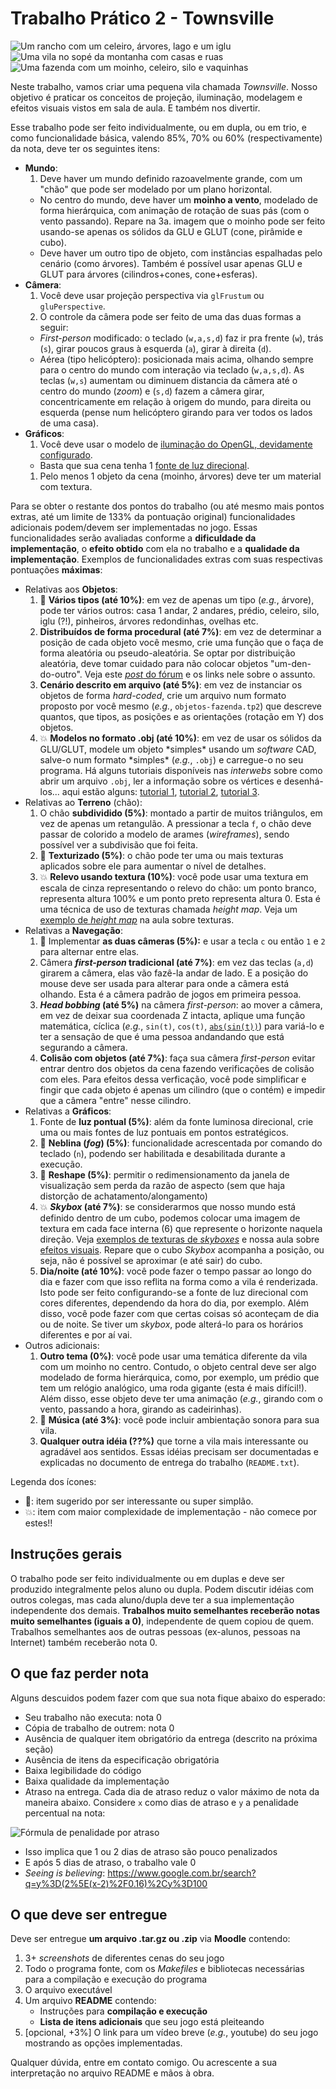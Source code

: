 # Trabalho Prático 2 - Townsville

![Um rancho com um celeiro, árvores, lago e um iglu](images/vila-rancho.png)
![Uma vila no sopé da montanha com casas e ruas](images/vila-sope-montanha.png)
![Uma fazenda com um moinho, celeiro, silo e vaquinhas](images/vila-fazenda.png)

Neste trabalho, vamos criar uma pequena vila chamada _Townsville_. Nosso
objetivo é praticar os conceitos de projeção, iluminação, modelagem e
efeitos visuais vistos em sala de aula. E também nos divertir.

Esse trabalho pode ser feito individualmente, ou em dupla, ou em trio, e
como funcionalidade básica, valendo 85%, 70% ou 60% (respectivamente) da
nota, deve ter os seguintes itens:

- **Mundo**:
  1. Deve haver um mundo definido razoavelmente grande, com um "chão" que pode ser modelado por um plano horizontal.
    - No centro do mundo, deve haver um **moinho a vento**, modelado de forma
      hierárquica, com animação de rotação de suas pás (com o vento passando).
      Repare na 3a. imagem que o moinho pode ser feito usando-se apenas os
      sólidos da GLU e GLUT (cone, pirâmide e cubo).
    - Deve haver um outro tipo de objeto, com instâncias espalhadas pelo
      cenário (como árvores). Também é possível usar apenas GLU e GLUT para
      árvores (cilindros+cones, cone+esferas).
- **Câmera**:
  1. Você deve usar projeção perspectiva via `glFrustum` ou `gluPerspective`.
  1. O controle da câmera pode ser feito de uma das duas formas a seguir:
    - _First-person_ modificado: o teclado (`w,a,s,d`) faz ir pra frente (`w`), trás (`s`), girar poucos graus à esquerda (`a`), girar à direita (`d`).
    - Aérea (tipo helicóptero): posicionada mais acima, olhando sempre
      para o centro do mundo com interação via teclado (`w,a,s,d`). As teclas
      (`w,s`) aumentam ou diminuem distancia da câmera até o centro do mundo
      (_zoom_) e (`s,d`) fazem a câmera girar, concentricamente em relação à
      origem do mundo, para direita ou esquerda (pense num helicóptero
      girando para ver todos os lados de uma casa).
- **Gráficos**:
  1. Você deve usar o modelo de [iluminação do OpenGL, devidamente configurado][lighting].
    - Basta que sua cena tenha 1 [fonte de luz direcional][lighting-directional].
  1. Pelo menos 1 objeto da cena (moinho, árvores) deve ter um material
     com textura.

Para se obter o restante dos pontos do trabalho (ou até mesmo mais pontos
extras, até um limite de 133% da pontuação original) funcionalidades adicionais
podem/devem ser implementadas no jogo. Essas funcionalidades serão avaliadas
conforme a **dificuldade da implementação**, o **efeito obtido** com ela no
trabalho e a **qualidade da implementação**. Exemplos de funcionalidades
extras com suas respectivas pontuações **máximas**:

- Relativas aos **Objetos**:
  1. :star2: **Vários tipos (até 10%)**: em vez de apenas um tipo (_e.g._,
    árvore), pode ter vários outros: casa 1 andar, 2 andares, prédio, celeiro, silo, iglu (?!), pinheiros, árvores redondinhas, ovelhas etc.
  1. **Distribuídos de forma procedural (até 7%)**: em vez de determinar a
    posição de cada objeto você mesmo, crie uma função que o faça de forma
    aleatória ou pseudo-aleatória. Se optar por distribuição aleatória,
    deve tomar cuidado para não colocar objetos "um-den-do-outro". Veja este
    [_post_ do fórum][obj-distribution] e os links nele sobre o assunto.
  1. **Cenário descrito em arquivo (até 5%)**: em vez de instanciar os
    objetos de forma _hard-coded_, crie um arquivo num formato proposto
    por você mesmo (_e.g._, `objetos-fazenda.tp2`) que descreve quantos, que
    tipos, as posições e as orientações (rotação em Y) dos objetos.
  1. :collision: **Modelos no formato .obj (até 10%)**: em vez de usar os
    sólidos da GLU/GLUT, modele um objeto \*simples\* usando um _software_
    CAD, salve-o num formato \*simples\* (_e.g._, `.obj`) e carregue-o no
    seu programa. Há alguns tutoriais disponíveis nas _interwebs_ sobre
    como abrir um arquivo `.obj`, ler a informação sobre os vértices e
    desenhá-los... aqui estão alguns: [tutorial 1][obj-tut-1],
    [tutorial 2][obj-tut-2], [tutorial 3][obj-tut-3].
- Relativas ao **Terreno** (chão):
  1. O chão **subdividido (5%)**: montado a partir de muitos triângulos, em
    vez de apenas um retangulão. A pressionar a tecla `f`, o chão deve
    passar de colorido a modelo de arames (_wireframes_), sendo possível
    ver a subdivisão que foi feita.
  1. :star2: **Texturizado (5%)**: o chão pode ter uma ou mais texturas
    aplicados sobre ele para aumentar o nível de detalhes.
  1. :collision: **Relevo usando textura (10%)**: você pode usar uma
    textura em escala de cinza representando o relevo do chão: um ponto branco,
    representa altura 100% e um ponto preto representa altura 0. Esta é uma
    técnica de uso de texturas chamada _height map_. Veja um
    [exemplo de _height map_][height-map] na aula sobre texturas.
- Relativas a **Navegação**:
  1. :star2: Implementar **as duas câmeras (5%):** e usar a tecla `c` ou
    então `1` e `2` para alternar entre elas.
  1. Câmera **_first-person_ tradicional (até 7%)**: em vez das teclas
    (`a,d`) girarem a câmera, elas vão fazê-la andar de lado. E a posição do
    mouse deve ser usada para alterar para onde a câmera está olhando. Esta é
    a câmera padrão de jogos em primeira pessoa.
  1. **_Head bobbing_ (até 5%)** na câmera _first-person_: ao mover a câmera,
    em vez de deixar sua coordenada Z intacta, aplique uma função matemática,
    cíclica (_e.g._, `sin(t)`, `cos(t)`, [`abs(sin(t))`][bob-abs-sin]) para
    variá-lo e ter a sensação de que é uma pessoa andandando que está segurando a câmera.
  1. **Colisão com objetos (até 7%)**: faça sua câmera _first-person_ evitar
    entrar dentro dos objetos da cena fazendo verificações de colisão com
    eles. Para efeitos dessa verficação, você pode simplificar e fingir que
    cada objeto é apenas um cilindro (que o contém) e impedir que a câmera
    "entre" nesse cilindro.
- Relativas a **Gráficos**:
  1. Fonte de **luz pontual (5%)**: além da fonte luminosa direcional, crie uma
    ou mais fontes de luz pontuais em pontos estratégicos.
  1. :star2: **Neblina (_fog_) (5%)**: funcionalidade acrescentada por
    comando do teclado (`n`), podendo ser habilitada e desabilitada durante
    a execução.
  1. :star2: **Reshape (5%)**: permitir o redimensionamento da janela
    de visualização sem perda da razão de aspecto (sem que haja distorção
    de achatamento/alongamento)
  1. :collision: **_Skybox_ (até 7%)**: se considerarmos que nosso mundo
    está definido dentro de um cubo, podemos colocar uma imagem de textura
    em cada face interna (6) que represente o horizonte naquela direção. Veja
    [exemplos de texturas de _skyboxes_][skybox] e nossa aula sobre
    [efeitos visuais][visual-fx]. Repare que o cubo _Skybox_ acompanha
    a posição, ou seja, não é possível se aproximar (e até sair) do cubo.
  1. **Dia/noite (até 10%)**: você pode fazer o tempo passar ao longo do dia
    e fazer com que isso reflita na forma como a vila é renderizada. Isto pode
    ser feito configurando-se a fonte de luz direcional com cores diferentes,
    dependendo da hora do dia, por exemplo. Além disso, você pode fazer com
    que certas coisas só aconteçam de dia ou de noite. Se tiver um _skybox_,
    pode alterá-lo para os horários diferentes e por aí vai.
- Outros adicionais:
  1. **Outro tema (0%)**: você pode usar uma temática diferente da vila com
    um moinho no centro. Contudo, o objeto central deve ser algo  
    modelado de forma hierárquica, como, por exemplo, um prédio que tem um
    relógio analógico, uma roda gigante (esta é mais difícil!). Além disso,
    esse objeto deve ter uma animação (_e.g._, girando com o vento,
    passando a hora, girando as cadeirinhas).
  1. :star2: **Música (até 3%)**: você pode incluir ambientação sonora para
    sua vila.
  1. **Qualquer outra idéia (??%)** que torne a vila mais interessante ou
     agradável aos sentidos. Essas idéias precisam ser documentadas e explicadas no documento de entrega do trabalho (`README.txt`).


Legenda dos ícones:
  - :star2:: item sugerido por ser interessante ou super simplão.
  - :collision:: item com maior complexidade de implementação - não
    comece por estes!!

## Instruções gerais

O trabalho pode ser feito individualmente ou em duplas e deve ser produzido
integralmente pelos aluno ou dupla. Podem discutir idéias com outros colegas,
mas cada aluno/dupla deve ter a sua implementação independente dos demais.
**Trabalhos muito semelhantes receberão notas muito semelhantes (iguais a 0)**,
independente de quem copiou de quem. Trabalhos semelhantes aos de outras
pessoas (ex-alunos, pessoas na Internet) também receberão nota 0.


## O que faz perder nota

Alguns descuidos podem fazer com que sua nota fique abaixo do esperado:
- Seu trabalho não executa: nota 0
- Cópia de trabalho de outrem: nota 0
- Ausência de qualquer item obrigatório da entrega (descrito na próxima seção)
- Ausência de itens da especificação obrigatória
- Baixa legibilidade do código
- Baixa qualidade da implementação
- Atraso na entrega. Cada dia de atraso reduz o valor máximo de nota da
 maneira abaixo. Considere `x` como dias de atraso e `y` a penalidade
 percentual na nota:

 ![Fórmula de penalidade por atraso](../../images/penalidade-por-atraso.png)
 - Isso implica que 1 ou 2 dias de atraso são pouco penalizados
 - E após 5 dias de atraso, o trabalho vale 0
 - _Seeing is believing_: https://www.google.com.br/search?q=y%3D(2%5E(x-2)%2F0.16)%2Cy%3D100


## O que deve ser **entregue**

Deve ser entregue **um arquivo .tar.gz ou .zip** via **Moodle** contendo:
 1. 3+ _screenshots_ de diferentes cenas do seu jogo
 1. Todo o programa fonte, com os _Makefiles_ e bibliotecas necessárias
    para a compilação e execução do programa
 1. O arquivo executável
 1. Um arquivo **README** contendo:
    - Instruções para **compilação e execução**
    - **Lista de itens adicionais** que seu jogo está pleiteando
 1. [opcional, +3%] O link para um vídeo breve (_e.g._, youtube) do
    seu jogo mostrando as opções implementadas.

Qualquer dúvida, entre em contato comigo. Ou acrescente a sua interpretação no
arquivo README e mãos à obra.

[skybox]: https://www.google.com.br/search?q=skybox&safe=off&hl=pt-BR&source=lnms&tbm=isch&sa=X&ei=jMM_VenRNKuasQSCwYDABw&ved=0CAgQ_AUoAg&biw=1366&bih=599
[lighting]: http://fegemo.github.io/cefet-cg/classes/lighting/#26
[lighting-directional]: http://fegemo.github.io/cefet-cg/classes/lighting/#37
[obj-tut-1]: http://www.opengl-tutorial.org/beginners-tutorials/tutorial-7-model-loading/
[obj-tut-2]: http://netization.blogspot.in/2014/10/loading-obj-files-in-opengl.html
[obj-tut-3]: https://tutorialsplay.com/opengl/2014/09/17/lesson-9-loading-wavefront-obj-3d-models/
[obj-distribution]: http://moodle.cefetmg.br/mod/forum/discuss.php?d=3572
[visual-fx]: http://fegemo.github.io/cefet-cg/classes/visual-effects/#4
[height-map]: http://fegemo.github.io/cefet-cg/classes/textures/#43
[bob-abs-sin]: http://www.wolframalpha.com/input/?i=abs%28sin%28x%29%29
